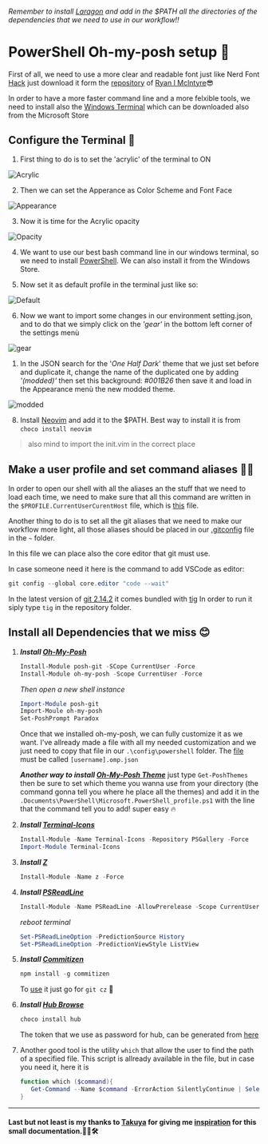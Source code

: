 ###### *Remember to install [Laragon](https://github.com/leokhoa/laragon) and add in the $PATH all the directories of the dependencies that we need to use in our workflow!!*

# PowerShell Oh-my-posh setup 🍻
First of all, we need to use a more clear and readable font just like Nerd Font [Hack](https://github.com/ryanoasis/nerd-fonts/releases/download/v2.1.0/Hack.zip) just download it form the [repository](https://github.com/ryanoasis/nerd-fonts) of [Ryan l Mclntyre](https://github.com/ryanoasis)😎

In order to have a more faster command line and a more felxible tools, we need to install also the [Windows Terminal](https://github.com/microsoft/terminal) which can be downloaded also from the Microsoft Store

## Configure the Terminal 🧾
1. First thing to do is to set the 'acrylic' of the terminal to ON

![Acrylic](https://i.ibb.co/412Dkhc/Capture.png)

2. Then we can set the Apperance as Color Scheme and Font Face

![Appearance](https://i.ibb.co/mCNM4Sc/Capture.png)

3. Now it is time for the Acrylic opacity

![Opacity](https://i.ibb.co/Wgd1pW9/Capture.png)

4. We want to use our best bash command line in our windows terminal, so we need to install [PowerShell](https://github.com/PowerShell/PowerShell/releases/tag/v7.2.2). We can also install it from the Windows Store.

5. Now set it as default profile in the terminal just like so:

![Default](https://i.ibb.co/ggnmG95/Cattura.png)

6. Now we want to import some changes in our environment setting.json, and to do that we simply click on the _'gear'_ in the bottom left corner of the settings menù

![gear](https://i.ibb.co/hgDLdvx/Cattura.png)

1. In the JSON search for the '_One Half Dark_' theme that we just set before and duplicate it, change the name of the duplicated one by adding _'(modded)'_ then set this background: _#001B26_ then save it and load in the Appearance menù the new modded theme.

![modded](https://i.ibb.co/HK78bRs/Cattura.png)

8. Install [Neovim](https://github.com/neovim/neovim/wiki/Installing-Neovim) and add it to the $PATH. Best way to install it is from `choco install neovim`
> also mind to import the init.vim in the correct place

## Make a user profile and set command aliases 🐱‍💻
In order to open our shell with all the aliases an the stuff that we need to load each time, we need to make sure that all this command are written in the `$PROFILE.CurrentUserCurentHost` file, which is [this](https://github.com/MrZukasa/PowerShell-config/blob/main/Documents/PowerShell/Microsoft.PowerShell_profile.ps1) file.

Another thing to do is to set all the git aliases that we need to make our workflow more light, all those aliases should be placed in our [.gitconfig](https://github.com/MrZukasa/PowerShell-config/blob/main/.gitconfig) file in the `~` folder.

In this file we can place also the core editor that git must use.

In case someone need it here is the command to add VSCode as editor:
```PowerShell
git config --global core.editor "code --wait"
```
In the latest version of [git 2.14.2](https://git-scm.com/) it comes bundled with [tig](https://jonas.github.io/tig/INSTALL.html)
In order to run it siply type `tig` in the repository folder.

## Install all Dependencies that we miss 😊
1. **_Install [Oh-My-Posh](https://github.com/JanDeDobbeleer/oh-my-posh)_**
   ```PowerShell
   Install-Module posh-git -SCope CurrentUser -Force
   Install-Module oh-my-posh -Scope CurrentUser -Force
   ```
   *Then open a new shell instance*
   ```PowerShell
   Import-Module posh-git
   Import-Moule oh-my-posh
   Set-PoshPrompt Paradox
   ```
   Once that we installed oh-my-posh, we can fully customize it as we want.
   I've allready made a file with all my needed customization and we just need to copy that file in our `.\config\powershell` folder.
   The [file](https://github.com/MrZukasa/PowerShell-config/blob/main/.config/powershell/user.omp.json) must be called `[username].omp.json`

   **_Another way to install [Oh-My-Posh Theme](https://ohmyposh.dev/docs/themes)_**
   just type `Get-PoshThemes` then be sure to set which theme you wanna use from your directory (the command gonna tell you where he place all the themes) and add it in the `.Documents\PowerShell\Microsoft.PowerShell_profile.ps1` with the line that the command tell you to add! super easy 🔥

2. ***Install [Terminal-Icons](https://github.com/devblackops/Terminal-Icons)***
   ```PowerShell
   Install-Module -Name Terminal-Icons -Repository PSGallery -Force
   Import-Module Terminal-Icons
   ```

3. ***Install [Z](https://github.com/rupa/z)***
   ```PowerShell
   Install-Module -Name z -Force
   ```

4. ***Install [PSReadLine](https://github.com/PowerShell/PSReadLine)***
   ```PowerShell
   Install-Module -Name PSReadLine -AllowPrerelease -Scope CurrentUser -Force -SkipPublisherCheck
   ```
   _reboot terminal_
   ```PowerShell
   Set-PSReadLineOption -PredictionSource History
   Set-PSReadLineOption -PredictionViewStyle ListView
   ```

5. ***Install [Commitizen](https:/m/github.com/commitizen/cz-cli)***
   ```PowerShell
   npm install -g commitizen
   ```
   To [use](https://youtu.be/qKpY7t5m35k?t=617) it just go for `git cz` 🎇

6. ***Install [Hub Browse](https://github.com/github/hub)***
   ```PowerShell
   choco install hub
   ```
   The token that we use as password for hub, can be generated from [here](https://github.com/settings/tokens)

7. Another good tool is the utility `which` that allow the user to find the path of a specified file. This script is allready available in the file, but in case you need it, here it is
   ```PowerShell
   function which ($command){
      Get-Command --Name $command -ErrorAction SilentlyContinue | Select-Object -ExpandProperty Path -ErrorAction SilentlyContinue
   }
   ```
<hr>

#### Last but not least is my thanks to [Takuya](https://github.com/craftzdog?tab=repositories) for giving me [inspiration](https://youtu.be/5-aK2_WwrmM) for this small documentation.🐕‍🦺🛠️
